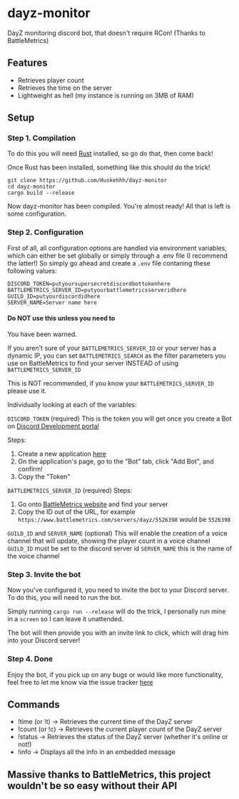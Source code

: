 # dayz-monitor

DayZ monitoring discord bot, that doesn't require RCon! (Thanks to BattleMetrics)

## Features

- Retrieves player count
- Retrieves the time on the server
- Lightweight as hell (my instance is running on 3MB of RAM)

## Setup

### Step 1. Compilation

To do this you will need [Rust](https://www.rust-lang.org/tools/install) installed, so go do that, then come back!

Once Rust has been installed, something like this should do the trick!

```shell script
git clone https://github.com/Huskehhh/dayz-monitor
cd dayz-monitor
cargo build --release
```

Now dayz-monitor has been compiled. You're almost ready! All that is left is some configuration.

### Step 2. Configuration

First of all, all configuration options are handled via environment variables, 
which can either be set globally or simply through a .env file (I recommend the latter!)
So simply go ahead and create a ``.env`` file contaning these following values:

```.env
DISCORD_TOKEN=putyoursupersecretdiscordbottokenhere
BATTLEMETRICS_SERVER_ID=putyourbattlemetricsserveridhere
GUILD_ID=putyourdiscordidhere
SERVER_NAME=Server name here
```

#### Do NOT use this unless you need to

You have been warned.

If you aren't sure of your ``BATTLEMETRICS_SERVER_ID`` or your server has a dynamic IP, you can set
``BATTLEMETRICS_SEARCH`` as the filter parameters you use on BattleMetrics to find your server INSTEAD of using ``BATTLEMETRICS_SERVER_ID``

This is NOT recommended, if you know your ``BATTLEMETRICS_SERVER_ID`` please use it.

Individually looking at each of the variables:

``DISCORD_TOKEN`` (required)
This is the token you will get once you create a Bot on [Discord Development portal](https://discord.com/developers/applications)

Steps:

1. Create a new application [here](https://discordapp.com/developers/applications/)
2. On the application's page, go to the "Bot" tab, click "Add Bot", and confirm!
3. Copy the "Token"

``BATTLEMETRICS_SERVER_ID`` (required)
Steps:

1. Go onto [BattleMetrics website](https://www.battlemetrics.com/servers) and find your server
2. Copy the ID out of the URL, for example ``https://www.battlemetrics.com/servers/dayz/5526398`` would be ``5526398``

``GUILD_ID`` and ``SERVER_NAME`` (optional)
This will enable the creation of a voice channel that will update, showing the player count in a voice channel
``GUILD_ID`` must be set to the discord server id
``SERVER_NAME`` this is the name of the voice channel

### Step 3. Invite the bot

Now you've configured it, you need to invite the bot to your Discord server. To do this, you will need to run the bot.

Simply running ``cargo run --release`` will do the trick, I personally run mine in a ``screen`` so I can leave it unattended.

The bot will then provide you with an invite link to click, which will drag him into your Discord server!

### Step 4. Done

Enjoy the bot, if you pick up on any bugs or would like more functionality, feel free to let me know via the issue
 tracker [here](https://github.com/Huskehhh/dayz-monitor/issues)

## Commands

- !time (or !t) -> Retrieves the current time of the DayZ server
- !count (or !c) -> Retrieves the current player count of the DayZ server
- !status -> Retrieves the status of the DayZ server (whether it's online or not!)
- !info -> Displays all the info in an embedded message

## Massive thanks to BattleMetrics, this project wouldn't be so easy without their API
